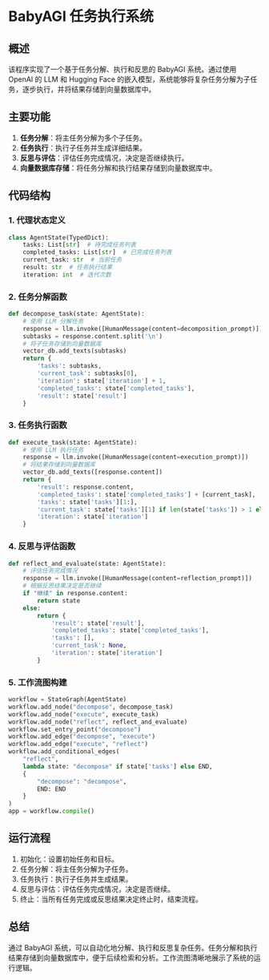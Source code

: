 # BabyAGI 任务执行系统

## 概述

该程序实现了一个基于任务分解、执行和反思的 BabyAGI 系统。通过使用 OpenAI 的 LLM 和 Hugging Face 的嵌入模型，系统能够将复杂任务分解为子任务，逐步执行，并将结果存储到向量数据库中。

## 主要功能

1. **任务分解**：将主任务分解为多个子任务。
2. **任务执行**：执行子任务并生成详细结果。
3. **反思与评估**：评估任务完成情况，决定是否继续执行。
4. **向量数据库存储**：将任务分解和执行结果存储到向量数据库中。

## 代码结构

### 1. 代理状态定义

```python
class AgentState(TypedDict):
    tasks: List[str]  # 待完成任务列表
    completed_tasks: List[str]  # 已完成任务列表
    current_task: str  # 当前任务
    result: str  # 任务执行结果
    iteration: int  # 迭代次数
```

### 2. 任务分解函数

```python
def decompose_task(state: AgentState):
    # 使用 LLM 分解任务
    response = llm.invoke([HumanMessage(content=decomposition_prompt)])
    subtasks = response.content.split('\n')
    # 将子任务存储到向量数据库
    vector_db.add_texts(subtasks)
    return {
        'tasks': subtasks,
        'current_task': subtasks[0],
        'iteration': state['iteration'] + 1,
        'completed_tasks': state['completed_tasks'],
        'result': state['result']
    }
```

### 3. 任务执行函数

```python
def execute_task(state: AgentState):
    # 使用 LLM 执行任务
    response = llm.invoke([HumanMessage(content=execution_prompt)])
    # 将结果存储到向量数据库
    vector_db.add_texts([response.content])
    return {
        'result': response.content,
        'completed_tasks': state['completed_tasks'] + [current_task],
        'tasks': state['tasks'][1:],
        'current_task': state['tasks'][1] if len(state['tasks']) > 1 else None,
        'iteration': state['iteration']
    }
```

### 4. 反思与评估函数

```python
def reflect_and_evaluate(state: AgentState):
    # 评估任务完成情况
    response = llm.invoke([HumanMessage(content=reflection_prompt)])
    # 根据反思结果决定是否继续
    if "继续" in response.content:
        return state
    else:
        return {
            'result': state['result'],
            'completed_tasks': state['completed_tasks'],
            'tasks': [],
            'current_task': None,
            'iteration': state['iteration']
        }
```

### 5. 工作流图构建

```python
workflow = StateGraph(AgentState)
workflow.add_node("decompose", decompose_task)
workflow.add_node("execute", execute_task)
workflow.add_node("reflect", reflect_and_evaluate)
workflow.set_entry_point("decompose")
workflow.add_edge("decompose", "execute")
workflow.add_edge("execute", "reflect")
workflow.add_conditional_edges(
    "reflect",
    lambda state: "decompose" if state['tasks'] else END,
    {
        "decompose": "decompose",
        END: END
    }
)
app = workflow.compile()
```

## 运行流程

1. 初始化：设置初始任务和目标。
2. 任务分解：将主任务分解为子任务。
3. 任务执行：执行子任务并生成结果。
4. 反思与评估：评估任务完成情况，决定是否继续。
5. 终止：当所有任务完成或反思结果决定终止时，结束流程。

## 总结

通过 BabyAGI 系统，可以自动化地分解、执行和反思复杂任务。任务分解和执行结果存储到向量数据库中，便于后续检索和分析。工作流图清晰地展示了系统的运行逻辑。
